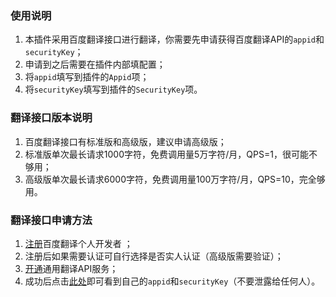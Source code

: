 ### 使用说明
1. 本插件采用百度翻译接口进行翻译，你需要先申请获得百度翻译API的`appid`和`securityKey`；
2. 申请到之后需要在插件内部填配置；
3. 将`appid`填写到插件的`Appid`项；
4. 将`securityKey`填写到插件的`SecurityKey`项。

### 翻译接口版本说明
1. 百度翻译接口有标准版和高级版，建议申请高级版；
2. 标准版单次最长请求1000字符，免费调用量5万字符/月，QPS=1，很可能不够用；
3. 高级版单次最长请求6000字符，免费调用量100万字符/月，QPS=10，完全够用。

### 翻译接口申请方法
1. [注册](http://api.fanyi.baidu.com/register)百度翻译个人开发者 ；
2. 注册后如果需要认证可自行选择是否实人认证（高级版需要验证）；
3. [开通](https://fanyi-api.baidu.com/choose)通用翻译API服务；
4. 成功后点击[此处](http://api.fanyi.baidu.com/manage/developer)即可看到自己的`appid`和`securityKey`（不要泄露给任何人）。
